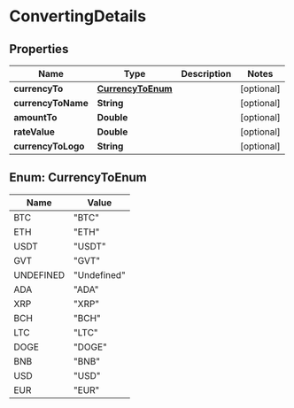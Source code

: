 
# ConvertingDetails

## Properties
Name | Type | Description | Notes
------------ | ------------- | ------------- | -------------
**currencyTo** | [**CurrencyToEnum**](#CurrencyToEnum) |  |  [optional]
**currencyToName** | **String** |  |  [optional]
**amountTo** | **Double** |  |  [optional]
**rateValue** | **Double** |  |  [optional]
**currencyToLogo** | **String** |  |  [optional]


<a name="CurrencyToEnum"></a>
## Enum: CurrencyToEnum
Name | Value
---- | -----
BTC | &quot;BTC&quot;
ETH | &quot;ETH&quot;
USDT | &quot;USDT&quot;
GVT | &quot;GVT&quot;
UNDEFINED | &quot;Undefined&quot;
ADA | &quot;ADA&quot;
XRP | &quot;XRP&quot;
BCH | &quot;BCH&quot;
LTC | &quot;LTC&quot;
DOGE | &quot;DOGE&quot;
BNB | &quot;BNB&quot;
USD | &quot;USD&quot;
EUR | &quot;EUR&quot;



